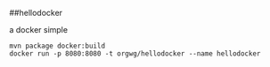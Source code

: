 ##hellodocker

a docker simple 


    mvn package docker:build
    docker run -p 8080:8080 -t orgwg/hellodocker --name hellodocker 


